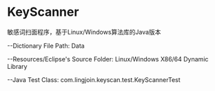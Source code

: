 # KeyScanner
敏感词扫面程序，基于Linux/Windows算法库的Java版本

--Dictionary File Path: Data

--Resources/Eclipse's Source Folder: Linux/Windows X86/64 Dynamic Library

--Java Test Class:
	com.lingjoin.keyscan.test.KeyScannerTest
